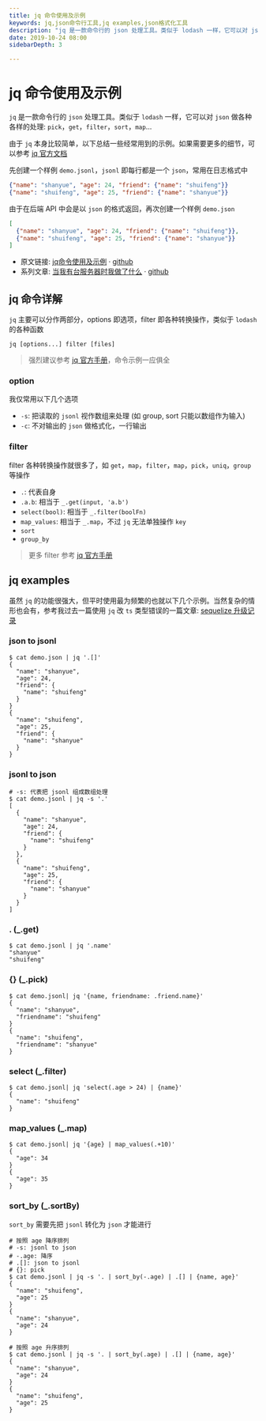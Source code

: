 ```yaml
---
title: jq 命令使用及示例
keywords: jq,json命令行工具,jq examples,json格式化工具
description: "jq 是一款命令行的 json 处理工具。类似于 lodash 一样，它可以对 json 做各种各样的处理，如 pick，get，filter，sort，map"
date: 2019-10-24 08:00
sidebarDepth: 3

---
```


# jq 命令使用及示例

`jq` 是一款命令行的 `json` 处理工具。类似于 `lodash` 一样，它可以对 `json` 做各种各样的处理: `pick`，`get`，`filter`，`sort`，`map`...

由于 `jq` 本身比较简单，以下总结一些经常用到的示例。如果需要更多的细节，可以参考 [jq 官方文档](https://stedolan.github.io/jq/manual/)

先创建一个样例 `demo.jsonl`，`jsonl` 即每行都是一个 `json`，常用在日志格式中

```json
{"name": "shanyue", "age": 24, "friend": {"name": "shuifeng"}}
{"name": "shuifeng", "age": 25, "friend": {"name": "shanyue"}}
```

由于在后端 API 中会是以 `json` 的格式返回，再次创建一个样例 `demo.json`

```json
[
  {"name": "shanyue", "age": 24, "friend": {"name": "shuifeng"}},
  {"name": "shuifeng", "age": 25, "friend": {"name": "shanyue"}}
]
```

<!--more-->

+ 原文链接: [jq命令使用及示例](https://shanyue.tech/op/jq) · [github](https://github.com/shfshanyue/op-note/blob/master/jq.md)
+ 系列文章: [当我有台服务器时我做了什么](https://shanyue.tech/op) · [github](https://github.com/shfshanyue/op-note)

## jq 命令详解

`jq` 主要可以分作两部分，options 即选项，filter 即各种转换操作，类似于 `lodash` 的各种函数

```shell
jq [options...] filter [files]
```

> 强烈建议参考 [jq 官方手册](https://stedolan.github.io/jq/manual/)，命令示例一应俱全

### option

我仅常用以下几个选项

+ `-s`: 把读取的 `jsonl` 视作数组来处理 (如 group, sort 只能以数组作为输入)
+ `-c`: 不对输出的 `json` 做格式化，一行输出

### filter

filter 各种转换操作就很多了，如 `get`，`map`，`filter`，`map`，`pick`，`uniq`，`group` 等操作

+ `.`: 代表自身
+ `.a.b`: 相当于 `_.get(input, 'a.b')`
+ `select(bool)`: 相当于 `_.filter(boolFn)`
+ `map_values`: 相当于 `_.map`，不过 `jq` 无法单独操作 `key`
+ `sort`
+ `group_by`

> 更多 filter 参考 [jq 官方手册](https://stedolan.github.io/jq/manual/)

## jq examples

虽然 `jq` 的功能很强大，但平时使用最为频繁的也就以下几个示例。当然复杂的情形也会有，参考我过去一篇使用 `jq` 改 `ts` 类型错误的一篇文章: [sequelize 升级记录](https://shanyue.tech/post/sequelize-upgrade.html#_07-%E5%BD%92%E5%B9%B6%E4%B8%8E%E5%88%86%E7%B1%BB%EF%BC%8C%E9%80%90%E4%B8%AA%E5%87%BB%E7%A0%B4)

### json to jsonl

```shell
$ cat demo.json | jq '.[]'
{
  "name": "shanyue",
  "age": 24,
  "friend": {
    "name": "shuifeng"
  }
}
{
  "name": "shuifeng",
  "age": 25,
  "friend": {
    "name": "shanyue"
  }
}
```

### jsonl to json

```shell
# -s: 代表把 jsonl 组成数组处理
$ cat demo.jsonl | jq -s '.'
[
  {
    "name": "shanyue",
    "age": 24,
    "friend": {
      "name": "shuifeng"
    }
  },
  {
    "name": "shuifeng",
    "age": 25,
    "friend": {
      "name": "shanyue"
    }
  }
]
```

### . (_.get)

```shell
$ cat demo.jsonl | jq '.name'
"shanyue"
"shuifeng"
```

### {} (_.pick)

```shell
$ cat demo.jsonl| jq '{name, friendname: .friend.name}'
{
  "name": "shanyue",
  "friendname": "shuifeng"
}
{
  "name": "shuifeng",
  "friendname": "shanyue"
}
```

### select (_.filter)

```shell
$ cat demo.jsonl| jq 'select(.age > 24) | {name}'
{
  "name": "shuifeng"
}
```

### map_values (_.map)

```shell
$ cat demo.jsonl| jq '{age} | map_values(.+10)'
{
  "age": 34
}
{
  "age": 35
}
```

### sort_by (_.sortBy)

`sort_by` 需要先把 `jsonl` 转化为 `json` 才能进行

```shell
# 按照 age 降序排列
# -s: jsonl to json
# -.age: 降序
# .[]: json to jsonl
# {}: pick
$ cat demo.jsonl | jq -s '. | sort_by(-.age) | .[] | {name, age}'
{
  "name": "shuifeng",
  "age": 25
}
{
  "name": "shanyue",
  "age": 24
}

# 按照 age 升序排列
$ cat demo.jsonl | jq -s '. | sort_by(.age) | .[] | {name, age}'
{
  "name": "shanyue",
  "age": 24
}
{
  "name": "shuifeng",
  "age": 25
}
```
